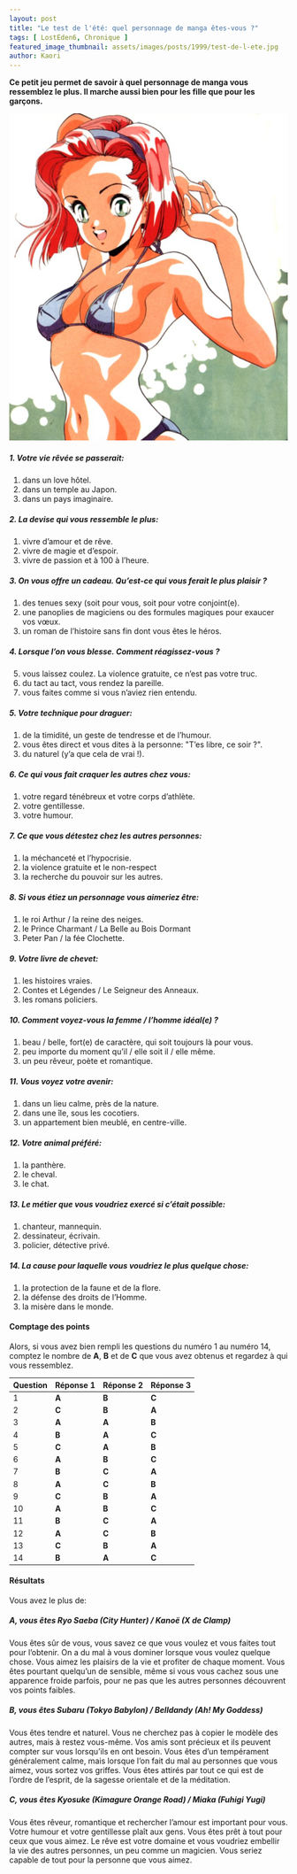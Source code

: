 ```yaml
---
layout: post
title: "Le test de l'été: quel personnage de manga êtes-vous ?"
tags: [ LostEden6, Chronique ]
featured_image_thumbnail: assets/images/posts/1999/test-de-l-ete.jpg
author: Kaori
---
```


**Ce petit jeu permet de savoir à quel personnage de manga vous ressemblez le plus. Il marche aussi bien pour les fille que pour les garçons.**

![Test de l'été](assets/images/posts/1999/test-de-l-ete.jpg)

##### 1. Votre vie rêvée se passerait:

1. dans un love hôtel.
2. dans un temple au Japon.
3. dans un pays imaginaire.     

##### 2. La devise qui vous ressemble le plus:

1. vivre d’amour et de rêve.
2. vivre de magie et d’espoir.
3. vivre de passion et à 100 à l’heure.

##### 3. On vous offre un cadeau. Qu’est-ce qui vous ferait le plus plaisir ?

1. des tenues sexy (soit pour vous, soit pour votre conjoint(e).
2. une panoplies de magiciens ou des formules magiques pour exaucer vos vœux.
3. un roman de l’histoire sans fin dont vous êtes le héros.

##### 4. Lorsque l’on vous blesse. Comment réagissez-vous ?

5. vous laissez coulez. La violence gratuite, ce n’est pas votre truc.
6. du tact au tact, vous rendez la pareille.
7. vous faites comme si vous n’aviez rien entendu.

##### 5. Votre technique pour draguer:
    
1. de la timidité, un geste de tendresse et de l’humour.
2. vous êtes direct et vous dites à la personne: "T’es libre, ce soir ?".
3. du naturel (y’a que cela de vrai !).

##### 6. Ce qui vous fait craquer les autres chez vous:

1. votre regard ténébreux et votre corps d’athlète.
2. votre gentillesse.
3.  votre humour.

##### 7. Ce que vous détestez chez les autres personnes:

1. la méchanceté et l’hypocrisie.
2. la violence gratuite et le non-respect
3. la recherche du pouvoir sur les autres.

##### 8. Si vous étiez un personnage vous aimeriez être:

1. le roi Arthur / la reine des neiges.
2. le Prince Charmant / La Belle au Bois Dormant
3. Peter Pan / la fée Clochette.

##### 9. Votre livre de chevet:

1. les histoires vraies.
2. Contes et Légendes / Le Seigneur des Anneaux.
3. les romans policiers.

##### 10. Comment voyez-vous la femme / l’homme idéal(e) ?

1. beau / belle, fort(e) de caractère, qui soit toujours là pour vous.
2. peu importe du moment qu’il / elle soit il / elle même.
3. un peu rêveur, poète et romantique.

##### 11. Vous voyez votre avenir:

1. dans un lieu calme, près de la nature.
2. dans une île, sous les cocotiers.
3. un appartement bien meublé, en centre-ville.

##### 12. Votre animal préféré:

1. la panthère.
2. le cheval.
3. le chat.

##### 13. Le métier que vous voudriez exercé si c’était possible:

1. chanteur, mannequin.
2. dessinateur, écrivain.
3. policier, détective privé.

##### 14. La cause pour laquelle vous voudriez le plus quelque chose:

1. la protection de la faune et de la flore.
2. la défense des droits de l’Homme.
3. la misère dans le monde.

#### Comptage des points

Alors, si vous avez bien rempli les questions du numéro 1 au numéro 14, comptez le nombre de **A**, **B** et de **C** que vous avez obtenus et regardez à qui vous ressemblez.

<table>
<thead>
  <tr>
    <th>Question</th>
    <th>Réponse 1</th>
    <th>Réponse 2</th>
    <th>Réponse 3</th>
  </tr>
</thead>
<tbody>
  <tr>
    <td>1</td>
    <td><b>A</b></td>
    <td><b>B</b></td>
    <td><b>C</b></td>
  </tr>
  <tr>
    <td>2</td>
    <td><b>C</b></td>
    <td><b>B</b></td>
    <td><b>A</b></td>
  </tr>
  <tr>
    <td>3</td>
    <td><b>A</b></td>
    <td><b>A</b></td>
    <td><b>B</b></td>
  </tr>
  <tr>
    <td>4</td>
    <td><b>B</b></td>
    <td><b>A</b></td>
    <td><b>C</b></td>
  </tr>
  <tr>
    <td>5</td>
    <td><b>C</b></td>
    <td><b>A</b></td>
    <td><b>B</b></td>
  </tr>
  <tr>
    <td>6</td>
    <td><b>A</b></td>
    <td><b>B</b></td>
    <td><b>C</b></td>
  </tr>
  <tr>
    <td>7</td>
    <td><b>B</b></td>
    <td><b>C</b></td>
    <td><b>A</b></td>
  </tr>
  <tr>
    <td>8</td>
    <td><b>A</b></td>
    <td><b>C</b></td>
    <td><b>B</b></td>
  </tr>
  <tr>
    <td>9</td>
    <td><b>C</b></td>
    <td><b>B</b></td>
    <td><b>A</b></td>
  </tr>
  <tr>
    <td>10</td>
    <td><b>A</b></td>
    <td><b>B</b></td>
    <td><b>C</b></td>
  </tr>
  <tr>
    <td>11</td>
    <td><b>B</b></td>
    <td><b>C</b></td>
    <td><b>A</b></td>
  </tr>
  <tr>
    <td>12</td>
    <td><b>A</b></td>
    <td><b>C</b></td>
    <td><b>B</b></td>
  </tr>
  <tr>
    <td>13</td>
    <td><b>C</b></td>
    <td><b>B</b></td>
    <td><b>A</b></td>
  </tr>
  <tr>
    <td>14</td>
    <td><b>B</b></td>
    <td><b>A</b></td>
    <td><b>C</b></td>
  </tr>
  
</tbody>       
</table>


#### Résultats

Vous avez le plus de:

##### A, vous êtes Ryo Saeba (City Hunter) / Kanoë (X de Clamp)

Vous êtes sûr de vous, vous savez ce que vous voulez et vous faites tout pour l’obtenir. On a du mal à vous dominer lorsque vous voulez quelque chose. Vous aimez les plaisirs de la vie et profiter de chaque moment. Vous êtes pourtant quelqu’un de sensible, même si vous vous cachez sous une apparence froide parfois, pour ne pas que les autres personnes découvrent vos points faibles.

##### B, vous êtes Subaru (Tokyo Babylon) / Belldandy (Ah! My Goddess)

Vous êtes tendre et naturel. Vous ne cherchez pas à copier le modèle des autres, mais à restez vous-même. Vos amis sont précieux et ils peuvent compter sur vous lorsqu’ils en ont besoin. Vous êtes d’un tempérament  généralement calme, mais lorsque l’on fait du mal au personnes que vous aimez, vous sortez vos griffes. Vous êtes attirés par tout ce qui est de l’ordre de l’esprit, de la sagesse orientale et de la méditation.

##### C, vous êtes Kyosuke (Kimagure Orange Road) / Miaka (Fuhigi Yugi)

Vous êtes rêveur, romantique et  rechercher l’amour est important pour vous. Votre humour et votre gentillesse plaît aux gens. Vous êtes prêt à tout pour ceux que vous aimez. Le rêve est votre domaine et vous voudriez embellir la vie des autres personnes, un peu comme un magicien. Vous seriez capable de tout pour la personne que vous aimez. 